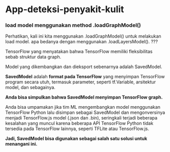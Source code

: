 # App-deteksi-penyakit-kulit

### load model menggunakan method .loadGraphModel()

Perhatikan, kali ini kita menggunakan .loadGraphModel() untuk melakukan load model.  apa bedanya dengan menggunakan .loadLayersModel(). ???

TensorFlow yang menyatakan bahwa TensorFlow memiliki fleksibilitas sebab struktur data graph.

Model yang dikembangkan dan dieksport sebenarnya adalah SavedModel.

 **SavedModel** adalah **format pada TensorFlow** yang menyimpan TensorFlow program secara utuh, termasuk parameter, seperti tf.Variable, arsitektur model, dan sebagainya. 

**Anda bisa simpulkan bahwa SavedModel menyimpan TensorFlow graph.**


Anda bisa umpamakan jika tim ML mengembangkan model menggunakan TensorFlow Python lalu disimpan sebagai SavedModel dan mengonversinya menjadi TensorFlow.js model (.json dan .bin), seringkali terjadi beberapa kesalahan yang muncul karena beberapa API TensorFlow Python tidak tersedia pada TensorFlow lainnya, seperti TFLite atau TensorFlow.js. 

**Jadi, SavedModel bisa digunakan sebagai salah satu solusi untuk menangani ini.**
